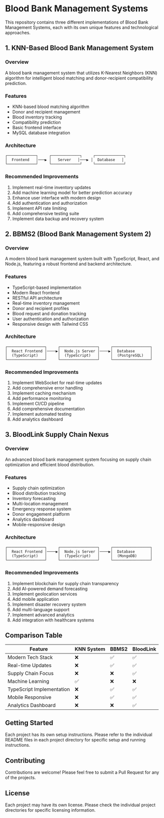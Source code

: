 # Blood Bank Management Systems

This repository contains three different implementations of Blood Bank Management Systems, each with its own unique features and technological approaches.

## 1. KNN-Based Blood Bank Management System

### Overview
A blood bank management system that utilizes K-Nearest Neighbors (KNN) algorithm for intelligent blood matching and donor-recipient compatibility prediction.

### Features
- KNN-based blood matching algorithm
- Donor and recipient management
- Blood inventory tracking
- Compatibility prediction
- Basic frontend interface
- MySQL database integration

### Architecture
```
┌─────────────┐     ┌─────────────┐     ┌─────────────┐
│  Frontend   │───▶ │   Server   │───▶ │  Database   │
└─────────────┘     └─────────────┘     └─────────────┘
```

### Recommended Improvements
1. Implement real-time inventory updates
2. Add machine learning model for better prediction accuracy
3. Enhance user interface with modern design
4. Add authentication and authorization
5. Implement API rate limiting
6. Add comprehensive testing suite
7. Implement data backup and recovery system

## 2. BBMS2 (Blood Bank Management System 2)

### Overview
A modern blood bank management system built with TypeScript, React, and Node.js, featuring a robust frontend and backend architecture.

### Features
- TypeScript-based implementation
- Modern React frontend
- RESTful API architecture
- Real-time inventory management
- Donor and recipient profiles
- Blood request and donation tracking
- User authentication and authorization
- Responsive design with Tailwind CSS

### Architecture
```
┌─────────────────┐     ┌─────────────────┐     ┌─────────────────┐
│  React Frontend │────▶│  Node.js Server │────▶│  Database       │
│  (TypeScript)   │     │  (TypeScript)   │     │  (PostgreSQL)   │
└─────────────────┘     └─────────────────┘     └─────────────────┘
```

### Recommended Improvements
1. Implement WebSocket for real-time updates
2. Add comprehensive error handling
3. Implement caching mechanism
4. Add performance monitoring
5. Implement CI/CD pipeline
6. Add comprehensive documentation
7. Implement automated testing
8. Add analytics dashboard

## 3. BloodLink Supply Chain Nexus

### Overview
An advanced blood bank management system focusing on supply chain optimization and efficient blood distribution.

### Features
- Supply chain optimization
- Blood distribution tracking
- Inventory forecasting
- Multi-location management
- Emergency response system
- Donor engagement platform
- Analytics dashboard
- Mobile-responsive design

### Architecture
```
┌─────────────────┐     ┌─────────────────┐     ┌─────────────────┐
│  React Frontend │────▶│  Node.js Server │────▶│  Database       │
│  (TypeScript)   │     │  (TypeScript)   │     │  (MongoDB)      │
└─────────────────┘     └─────────────────┘     └─────────────────┘
```

### Recommended Improvements
1. Implement blockchain for supply chain transparency
2. Add AI-powered demand forecasting
3. Implement geolocation services
4. Add mobile application
5. Implement disaster recovery system
6. Add multi-language support
7. Implement advanced analytics
8. Add integration with healthcare systems

## Comparison Table

| Feature                    | KNN System | BBMS2 | BloodLink |
|---------------------------|------------|-------|-----------|
| Modern Tech Stack         | ❌         | ✅     | ✅        |
| Real-time Updates         | ❌         | ✅     | ✅        |
| Supply Chain Focus        | ❌         | ❌     | ✅        |
| Machine Learning          | ✅         | ❌     | ❌        |
| TypeScript Implementation | ❌         | ✅     | ✅        |
| Mobile Responsive         | ❌         | ✅     | ✅        |
| Analytics Dashboard       | ❌         | ❌     | ✅        |

## Getting Started

Each project has its own setup instructions. Please refer to the individual README files in each project directory for specific setup and running instructions.

## Contributing

Contributions are welcome! Please feel free to submit a Pull Request for any of the projects.

## License

Each project may have its own license. Please check the individual project directories for specific licensing information. 
